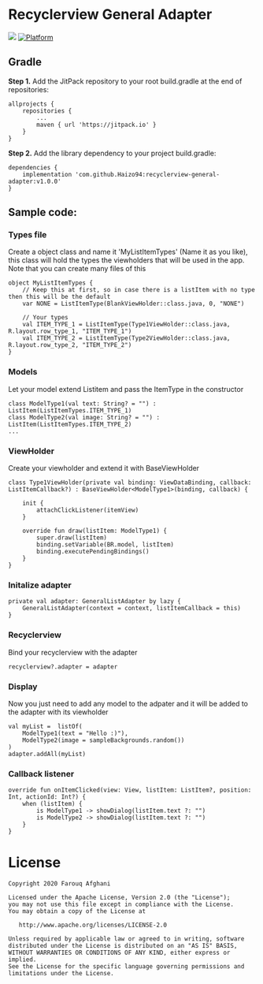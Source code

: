 Recyclerview General Adapter
=================
[![](https://jitpack.io/v/Haizo94/recyclerview-general-adapter.svg)](https://jitpack.io/#Haizo94/recyclerview-general-adapter)
[![Platform](https://img.shields.io/badge/platform-android-green.svg)](http://developer.android.com/index.html)

## Gradle

**Step 1.** Add the JitPack repository to your root build.gradle at the end of repositories:
```
allprojects {
    repositories {
        ...
        maven { url 'https://jitpack.io' }
    }
}
```

**Step 2.** Add the library dependency to your project build.gradle:
```
dependencies {
    implementation 'com.github.Haizo94:recyclerview-general-adapter:v1.0.0'
}
```

## Sample code:

### Types file
Create a object class and name it 'MyListItemTypes' (Name it as you like), this class will hold the types the viewholders that will be used in the app.
Note that you can create many files of this
```
object MyListItemTypes {
    // Keep this at first, so in case there is a listItem with no type then this will be the default
    var NONE = ListItemType(BlankViewHolder::class.java, 0, "NONE")
    
    // Your types
    val ITEM_TYPE_1 = ListItemType(Type1ViewHolder::class.java, R.layout.row_type_1, "ITEM_TYPE_1")
    val ITEM_TYPE_2 = ListItemType(Type2ViewHolder::class.java, R.layout.row_type_2, "ITEM_TYPE_2")
}
```

### Models
Let your model extend Listitem and pass the ItemType in the constructor
```
class ModelType1(val text: String? = "") : ListItem(ListItemTypes.ITEM_TYPE_1)
class ModelType2(val image: String? = "") : ListItem(ListItemTypes.ITEM_TYPE_2)
...
```

### ViewHolder
Create your viewholder and extend it with BaseViewHolder<YourModelHere>
```
class Type1ViewHolder(private val binding: ViewDataBinding, callback: ListItemCallback?) : BaseViewHolder<ModelType1>(binding, callback) {

    init {
        attachClickListener(itemView)
    }

    override fun draw(listItem: ModelType1) {
        super.draw(listItem)
        binding.setVariable(BR.model, listItem)
        binding.executePendingBindings()
    }
}
```

### Initalize adapter
```
private val adapter: GeneralListAdapter by lazy {
    GeneralListAdapter(context = context, listItemCallback = this)
}
```

### Recyclerview
Bind your recyclerview with the adapter
```
recyclerview?.adapter = adapter
```

### Display
Now you just need to add any model to the adpater and it will be added to the adapter with its viewholder
```
val myList =  listOf(
    ModelType1(text = "Hello :)"),
    ModelType2(image = sampleBackgrounds.random())
)
adapter.addAll(myList)
```

### Callback listener
```
override fun onItemClicked(view: View, listItem: ListItem?, position: Int, actionId: Int?) {
    when (listItem) {
        is ModelType1 -> showDialog(listItem.text ?: "")
        is ModelType2 -> showDialog(listItem.text ?: "")
    }
}
```

# License

    Copyright 2020 Farouq Afghani

    Licensed under the Apache License, Version 2.0 (the "License");
    you may not use this file except in compliance with the License.
    You may obtain a copy of the License at

       http://www.apache.org/licenses/LICENSE-2.0

    Unless required by applicable law or agreed to in writing, software
    distributed under the License is distributed on an "AS IS" BASIS,
    WITHOUT WARRANTIES OR CONDITIONS OF ANY KIND, either express or implied.
    See the License for the specific language governing permissions and
    limitations under the License.
    
